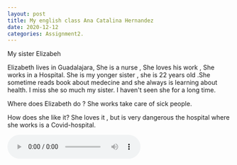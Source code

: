 ```yaml
---
layout: post
title: My english class Ana Catalina Hernandez
date: 2020-12-12
categories: Assignment2.
---
```


My sister Elizabeh

Elizabeth lives in Guadalajara, She is  a nurse , She loves his work , She works in a Hospital.
She is my yonger sister , she is 22 years old .She sometime reads book about medecine and she always is learning about 
health.
I miss she so much my sister.
I haven't seen she for a long time.


Where does Elizabeth do ?
She works take care of sick people.

How does she like it?
She loves it , but is very dangerous the hospital where she works is a Covid-hospital.


<audio controls="controls">
  <source type="audio/ogg" src="t_voice5080411639279255772.ogg"></source>
  <p>Your browser does not support the audio element.</p>
</audio>




